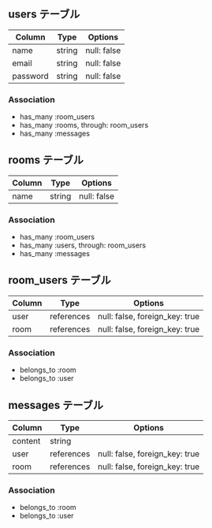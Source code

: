 # 

## users テーブル

| Column   | Type    | Options      |
| -------- | ------- | ------------ |
| name     | string  | null: false  |
| email    | string  | null: false  |
| password | string  | null: false  |

### Association

- has_many :room_users
- has_many :rooms, through: room_users
- has_many :messages

## rooms テーブル

| Column | Type    | Options      |
| ------ | ------- | ------------ |
| name   | string  | null: false  |

### Association

- has_many :room_users
- has_many :users, through: room_users
- has_many :messages

## room_users テーブル

| Column | Type       | Options                        |
| ------ | ---------- | ------------------------------ |
| user   | references | null: false, foreign_key: true |
| room   | references | null: false, foreign_key: true |

### Association

- belongs_to :room
- belongs_to :user

## messages テーブル

| Column   | Type       | Options                        |
| -------- | ---------- | ------------------------------ |
| content  | string     |                                |
| user     | references | null: false, foreign_key: true |
| room     | references | null: false, foreign_key: true |

### Association

- belongs_to :room
- belongs_to :user